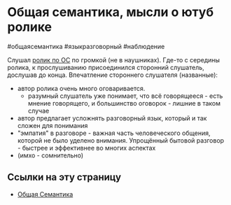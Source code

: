 # Общая семантика, мысли о ютуб ролике

#общаясемантика #языкразговорный #наблюдение 

Слушал [ролик по ОС](https://www.youtube.com/watch?v=OaCqFXtHKJ0) по громкой (не в наушниках). Где-то с середины ролика, к прослушиванию присоединился сторонний слушатель, дослушав до конца. 
Впечатление стороннего слушателя (названные):
+ автор ролика очень много оговаривается.
  + разумный слушатель уже понимает, что всё говорящееся - есть мнение говорящего, и большинство оговорок - лишние в таком случае
+  автор предлагает усложнять разговорный язык, который и так сложен для понимания
+  "эмпатия" в разговоре - важная часть человеческого общения, которой не было уделено внимания. Упрощённый бытовой разговор - быстрее и эффективнее во многих аспектах 
  +  (имхо - сомнительно)

## Ссылки на эту страницу

- [Общая Семантика](%D0%9E%D0%B1%D1%89%D0%B0%D1%8F%20%D0%A1%D0%B5%D0%BC%D0%B0%D0%BD%D1%82%D0%B8%D0%BA%D0%B0.md)